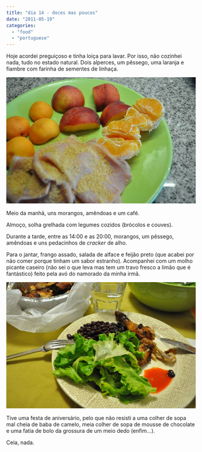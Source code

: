 ```yaml
---
title: "dia 14 - doces mas poucos"
date: "2011-05-19"
categories: 
  - "food"
  - "portuguese"
---
```


Hoje acordei preguiçoso e tinha loiça para lavar. Por isso, não cozinhei nada, tudo no estado natural. Dois alperces, um pêssego, uma laranja e fiambre com farinha de sementes de linhaça.

  

[![](images/Querida+Di+-+610.jpg)](http://1.bp.blogspot.com/-EKEmBluzk-I/TdWPl9OkcVI/AAAAAAAAEF8/UbHvSXnVwfI/s1600/Querida+Di+-+610.jpg)

  
Meio da manhã, uns morangos, amêndoas e um café.  
  
Almoço, solha grelhada com legumes cozidos (brócolos e couves).  
  
Durante a tarde, entre as 14:00 e as 20:00, morangos, um pêssego, amêndoas e uns pedacinhos de _cracker_ de alho.  
  
Para o jantar, frango assado, salada de alface e feijão preto (que acabei por não comer porque tinham um sabor estranho). Acompanhei com um molho picante caseiro (não sei o que leva mas tem um travo fresco a limão que é fantástico) feito pela avó do namorado da minha irmã.  
  

[![](images/Querida+Di+-+611.jpg)](http://1.bp.blogspot.com/-Y_nEqiDbtlw/TdWPmumfUdI/AAAAAAAAEGA/zuJY1jeEclg/s1600/Querida+Di+-+611.jpg)

  

Tive uma festa de aniversário, pelo que não resisti a uma colher de sopa mal cheia de baba de camelo, meia colher de sopa de mousse de chocolate e uma fatia de bolo da grossura de um meio dedo (enfim...).  
  
Ceia, nada.

